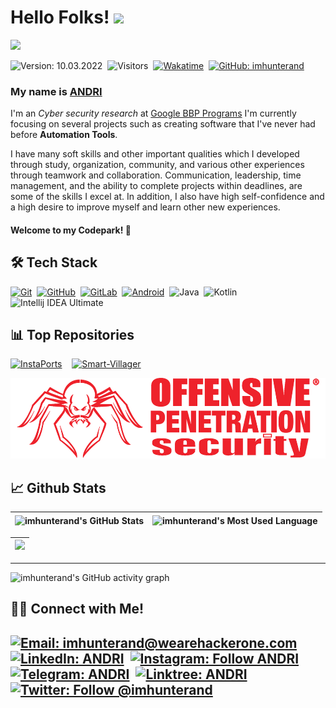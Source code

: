 # Hello Folks! [<img src="https://media.giphy.com/media/hvRJCLFzcasrR4ia7z/giphy.gif" width="25px">](https://github.com/orangmuda/)

<img src="https://raw.githubusercontent.com/Asmit2952/Asmit2952/master/src/header_.png?token=ATQS65TR7ETTG5RLJUDIDBLBN34HE">

![Version: 10.03.2022](https://img.shields.io/badge/version-10.03.2022-informational)&nbsp;
![Visitors](https://visitor-badge.glitch.me/badge?page_id=imhunterand)&nbsp;
[![Wakatime](https://wakatime.com/badge/user/86dab614-3d73-414f-ac95-9d23f118db89.svg)](https://wakatime.com/@imhunterand)&nbsp;
[![GitHub: imhunterand](https://img.shields.io/github/followers/imhunterand?label=follow&style=social)](https://github.com/imhunterand)&nbsp;

### My name is [ANDRI](https://imhunterand.github.io/)
I'm an _Cyber security research_ at [Google BBP Programs](https://bughunters.google.com/profile/702cda82-b10f-4d6c-b509-65434bd89b15/) I'm currently focusing on several projects such as creating software that I've never had before **Automation Tools**.  

I have many soft skills and other important qualities which I developed through study, organization, community, and various other experiences through teamwork and collaboration. Communication, leadership, time management, and the ability to complete projects within deadlines, are some of the skills I excel at. In addition, I also have high self-confidence and a high desire to improve myself and learn other new experiences.  

#### Welcome to my Codepark! 🏡

## 🛠 Tech Stack
  [![Git](https://img.shields.io/badge/Git-%23F05033.svg?style=flat&logo=git&logoColor=white)](https://git-scm.com/)&nbsp;
  [![GitHub](https://img.shields.io/badge/-GitHub-05122A?style=flat&logo=github)](https://github.com/imhunterand/)&nbsp;
  [![GitLab](https://img.shields.io/badge/-GitLab-%23fc6d26?style=flat&logo=gitlab&logoColor=white)](https://gitlab.com/imhunterand/)&nbsp;
  [![Android](https://img.shields.io/badge/Android-3DDC84?style=flat&logo=android&logoColor=white)](https://developers.google.com/profile/u/103666064181095934220)&nbsp;
  ![Java](https://img.shields.io/badge/Java-%23ED8B00.svg?style=flat&logo=java&logoColor=white)&nbsp;
  ![Kotlin](https://img.shields.io/badge/Kotlin-%230095D5.svg?style=flat&logo=kotlin&logoColor=white)&nbsp;
  ![Intellij IDEA Ultimate](https://img.shields.io/badge/IntelliJ%20IDEA%20Ultimate-000000.svg?style=flat&logo=intellij-idea&logoColor=white)&nbsp;

## 📊 Top Repositories
[![InstaPorts](https://github-readme-stats.vercel.app/api/pin/?username=imhunterand&repo=log4j-bash&show_icons=true&theme=radical)](https://github.com/imhunterand/log4j-bash) &nbsp;&nbsp; [![Smart-Villager](https://github-readme-stats.vercel.app/api/pin/?username=imhunterand&repo=huntersub&show_icons=true&theme=radical)](https://github.com/imhunterand/huntersub)


<a href="https://github.com/imhunterand/"><img src="https://github.com/imhunterand/imhunterand/blob/main/logo300.png" width="519" height="129"/></a>
## 📈 Github Stats
  
| <img align="center" width="320px" src="https://github-readme-stats-eight-theta.vercel.app/api?username=imhunterand&show_icons=true&hide_border=true&theme=radical&include_all_commits=true&count_private=true" alt="imhunterand's GitHub Stats"> | <img align="center" width="295px" src="https://github-readme-stats-eight-theta.vercel.app/api/top-langs/?username=imhunterand&langs_count=8&layout=compact&hide_border=true&theme=radical" alt="imhunterand's Most Used Language">
| ------------- | ------------- |  

| <img width="640px" src="https://github-readme-streak-stats.herokuapp.com/?user=imhunterand&hide_border=true&theme=radical">
| ------------- |

---

![imhunterand's GitHub activity graph](https://activity-graph.herokuapp.com/graph?username=imhunterand&hide_border=true&theme=redical)

## 🤝🏻 Connect with Me!
[![Email: imhunterand@wearehackerone.com](https://img.shields.io/badge/-imhunterand@wearehackerone.com-D14836?style=flat&logo=Gmail&logoColor=white)](mailto:justcallmeethom@wearehackerone.com)
[![LinkedIn: ANDRI](https://img.shields.io/badge/-LinkedIn-blue?style=flat&logo=Linkedin&logoColor=white&link=https://www.linkedin.com/in/)](https://www.linkedin.com/in/)&nbsp;
[![Instagram: Follow ANDRI](https://img.shields.io/badge/-Instagram-E4405F?style=flat&logo=Instagram&logoColor=white)](https://www.instagram.com/wearethoms)&nbsp;
[![Telegram: ANDRI](https://img.shields.io/badge/-Telegram-grey?style=flat&logo=Telegram&logoColor=white&link=https://t.me/imhunterand)](https://t.me/kucing0822)&nbsp;
[![Linktree: ANDRI](https://img.shields.io/badge/-Linktree-%2300d15b?style=flat&logo=Linktree&logoColor=white&link=https://linktr.ee/)](https://linktr.ee/)&nbsp;
[![Twitter: Follow @imhunterand](https://img.shields.io/twitter/follow/imhunterand?style=social)](https://twitter.com/imhunterand)
---
